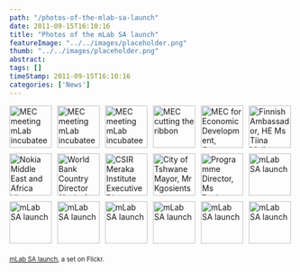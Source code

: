 ```yaml
---
path: "/photos-of-the-mlab-sa-launch" 
date: 2011-09-15T16:10:16 
title: "Photos of the mLab SA launch" 
featureImage: "../../images/placeholder.png" 
thumb: "../../images/placeholder.png" 
abstract:  
tags: [] 
timeStamp: 2011-09-15T16:10:16 
categories: ['News'] 
---
```


<div style="padding: 0;overflow: hidden;margin: 0;width: 500px"><a href="http://www.flickr.com/photos/mlabsa/6149668319/in/set-72157627676081678/" title="MEC meeting mLab incubatees"><img src="http://farm7.static.flickr.com/6203/6149668319_bd69b977db_s.jpg" alt="MEC meeting mLab incubatees" style="padding: 0 10px 10px 0;width: 75px;height: 75px;float: left" /></a><a href="http://www.flickr.com/photos/mlabsa/6150221148/in/set-72157627676081678/" title="MEC meeting mLab incubatees"><img src="http://farm7.static.flickr.com/6189/6150221148_ee2a1eab26_s.jpg" alt="MEC meeting mLab incubatees" style="padding: 0 10px 10px 0;width: 75px;height: 75px;float: left" /></a><a href="http://www.flickr.com/photos/mlabsa/6149670917/in/set-72157627676081678/" title="MEC meeting mLab incubatees"><img src="http://farm7.static.flickr.com/6064/6149670917_1a19d59eff_s.jpg" alt="MEC meeting mLab incubatees" style="padding: 0 10px 10px 0;width: 75px;height: 75px;float: left" /></a><a href="http://www.flickr.com/photos/mlabsa/6150223596/in/set-72157627676081678/" title="MEC cutting the ribbon"><img src="http://farm7.static.flickr.com/6166/6150223596_ce5114401f_s.jpg" alt="MEC cutting the ribbon" style="padding: 0 10px 10px 0;width: 75px;height: 75px;float: left" /></a><a href="http://www.flickr.com/photos/mlabsa/6150224762/in/set-72157627676081678/" title="MEC for Economic Development, Gauteng, Ms Qedani Mahlangu"><img src="http://farm7.static.flickr.com/6087/6150224762_fb833b6fc5_s.jpg" alt="MEC for Economic Development, Gauteng, Ms Qedani Mahlangu" style="padding: 0 10px 10px 0;width: 75px;height: 75px;float: left" /></a><a href="http://www.flickr.com/photos/mlabsa/6150225524/in/set-72157627676081678/" title="Finnish Ambassador, HE Ms Tiina Myllyntausta"><img src="http://farm7.static.flickr.com/6178/6150225524_4d70a69808_s.jpg" alt="Finnish Ambassador, HE Ms Tiina Myllyntausta" style="padding: 0 0 10px 0;width: 75px;height: 75px;float: left" /></a><br /><a href="http://www.flickr.com/photos/mlabsa/6149675083/in/set-72157627676081678/" title="Nokia Middle East and Africa Vice President, Mr Jussi Hinkkanen"><img src="http://farm7.static.flickr.com/6080/6149675083_4b24707b70_s.jpg" alt="Nokia Middle East and Africa Vice President, Mr Jussi Hinkkanen" style="padding: 0 10px 10px 0;width: 75px;height: 75px;float: left" /></a><a href="http://www.flickr.com/photos/mlabsa/6149676261/in/set-72157627676081678/" title="World Bank Country Director (Acting): South Africa, Mr Marco Scuriatti"><img src="http://farm7.static.flickr.com/6197/6149676261_dafdf731b8_s.jpg" alt="World Bank Country Director (Acting): South Africa, Mr Marco Scuriatti" style="padding: 0 10px 10px 0;width: 75px;height: 75px;float: left" /></a><a href="http://www.flickr.com/photos/mlabsa/6150228476/in/set-72157627676081678/" title="CSIR Meraka Institute Executive Director, Mr Laurens Cloete"><img src="http://farm7.static.flickr.com/6154/6150228476_6a30b4edf6_s.jpg" alt="CSIR Meraka Institute Executive Director, Mr Laurens Cloete" style="padding: 0 10px 10px 0;width: 75px;height: 75px;float: left" /></a><a href="http://www.flickr.com/photos/mlabsa/6149677901/in/set-72157627676081678/" title="City of Tshwane Mayor, Mr Kgosientso Ramokgopa"><img src="http://farm7.static.flickr.com/6061/6149677901_40e43f378e_s.jpg" alt="City of Tshwane Mayor, Mr Kgosientso Ramokgopa" style="padding: 0 10px 10px 0;width: 75px;height: 75px;float: left" /></a><a href="http://www.flickr.com/photos/mlabsa/6150230870/in/set-72157627676081678/" title="Programme Director, Ms Raelene Rorke"><img src="http://farm7.static.flickr.com/6178/6150230870_e759368a07_s.jpg" alt="Programme Director, Ms Raelene Rorke" style="padding: 0 10px 10px 0;width: 75px;height: 75px;float: left" /></a><a href="http://www.flickr.com/photos/mlabsa/6150232298/in/set-72157627676081678/" title="mLab SA launch"><img src="http://farm7.static.flickr.com/6065/6150232298_34296c8960_s.jpg" alt="mLab SA launch" style="padding: 0 0 10px 0;width: 75px;height: 75px;float: left" /></a><br /><a href="http://www.flickr.com/photos/mlabsa/6150234096/in/set-72157627676081678/" title="mLab SA launch"><img src="http://farm7.static.flickr.com/6087/6150234096_7acc4af2cd_s.jpg" alt="mLab SA launch" style="padding: 0 10px 10px 0;width: 75px;height: 75px;float: left" /></a><a href="http://www.flickr.com/photos/mlabsa/6149684217/in/set-72157627676081678/" title="mLab SA launch"><img src="http://farm7.static.flickr.com/6080/6149684217_25de7c98ff_s.jpg" alt="mLab SA launch" style="padding: 0 10px 10px 0;width: 75px;height: 75px;float: left" /></a><a href="http://www.flickr.com/photos/mlabsa/6149685363/in/set-72157627676081678/" title="mLab SA launch"><img src="http://farm7.static.flickr.com/6157/6149685363_450ddd9e44_s.jpg" alt="mLab SA launch" style="padding: 0 10px 10px 0;width: 75px;height: 75px;float: left" /></a><a href="http://www.flickr.com/photos/mlabsa/6149686771/in/set-72157627676081678/" title="mLab SA launch"><img src="http://farm7.static.flickr.com/6068/6149686771_b7f83b331e_s.jpg" alt="mLab SA launch" style="padding: 0 10px 10px 0;width: 75px;height: 75px;float: left" /></a><a href="http://www.flickr.com/photos/mlabsa/6150239484/in/set-72157627676081678/" title="mLab SA launch"><img src="http://farm7.static.flickr.com/6170/6150239484_9fa4259a23_s.jpg" alt="mLab SA launch" style="padding: 0 10px 10px 0;width: 75px;height: 75px;float: left" /></a><a href="http://www.flickr.com/photos/mlabsa/6149689555/in/set-72157627676081678/" title="mLab SA launch"><img src="http://farm7.static.flickr.com/6067/6149689555_e6b4fed210_s.jpg" alt="mLab SA launch" style="padding: 0 0 10px 0;width: 75px;height: 75px;float: left" /></a></div>
<div style="font-size: 0.8em;margin-top: 0px;margin-bottom: 5px">
<p><a href="http://www.flickr.com/photos/mlabsa/sets/72157627676081678/">mLab SA launch</a>, a set on Flickr.</p>
</div>
